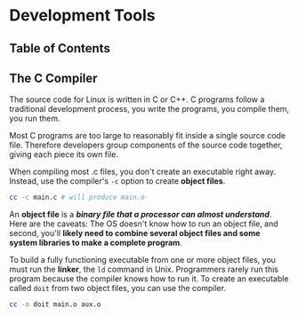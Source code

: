 # Development Tools

## Table of Contents

## The C Compiler

The source code for Linux is written in C or C++. C programs follow a traditional development process, you write the programs, you compile them, you run them.

Most C programs are too large to reasonably fit inside a single source code file. Therefore developers group components of the source code together, giving each piece its own file. 

When compiling most .c files, you don't create an executable right away. Instead, use the compiler's `-c` option to create **object files**. 

```bash
cc -c main.c # will produce main.o
```

An **object file** is a ***binary file that a processor can almost understand***. Here are the caveats: The OS doesn't know how to run an object file, and second, you'll **likely need to combine several object files and some system libraries to make a complete program**.

To build a fully functioning executable from one or more object files, you must run the **linker**, the `ld` command in Unix. Programmers rarely run this program because the compiler knows how to run it. To create an executable called `doit` from two object files, you can use the compiler.

```bash
cc -o doit main.o aux.o
```
